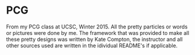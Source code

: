 # PCG
From my PCG class at UCSC, Winter 2015. All the pretty particles or words or pictures were done 
by me. The framework that was provided to make all these pretty designs was written by 
Kate Compton, the instructor and all other sources used are written in the idividual README's
if applicable.
